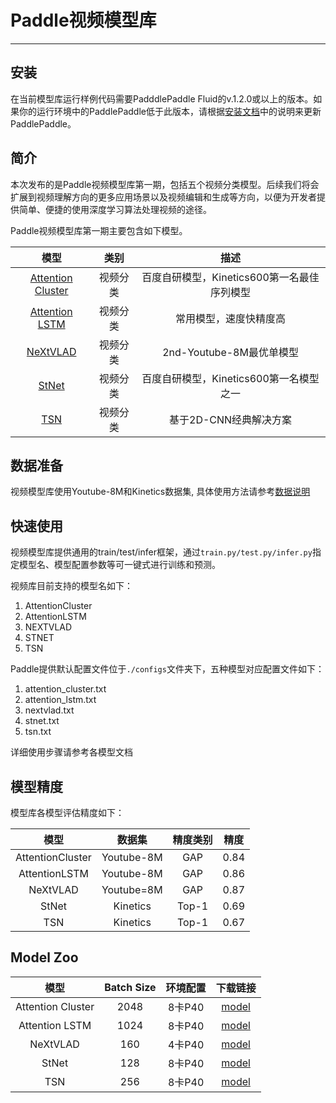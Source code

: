 # Paddle视频模型库

---

## 安装

在当前模型库运行样例代码需要PadddlePaddle Fluid的v.1.2.0或以上的版本。如果你的运行环境中的PaddlePaddle低于此版本，请根据[安装文档](http://www.paddlepaddle.org/documentation/docs/zh/1.2/beginners_guide/install/index_cn.html)中的说明来更新PaddlePaddle。

## 简介
本次发布的是Paddle视频模型库第一期，包括五个视频分类模型。后续我们将会扩展到视频理解方向的更多应用场景以及视频编辑和生成等方向，以便为开发者提供简单、便捷的使用深度学习算法处理视频的途径。

Paddle视频模型库第一期主要包含如下模型。

| 模型 | 类别  | 描述 |
| :---------------: | :--------: | :------------: |
| [Attention Cluster](./models/attention_cluster/README.md) | 视频分类| 百度自研模型，Kinetics600第一名最佳序列模型 |
| [Attention LSTM](./models/attention_lstm/READNE.md) | 视频分类| 常用模型，速度快精度高 |
| [NeXtVLAD](./models/nextvlad/README.md) | 视频分类| 2nd-Youtube-8M最优单模型 |
| [StNet](./models/stnet/README.md) | 视频分类| 百度自研模型，Kinetics600第一名模型之一 |
| [TSN](./models/tsn/README.md) | 视频分类| 基于2D-CNN经典解决方案 |


## 数据准备

视频模型库使用Youtube-8M和Kinetics数据集, 具体使用方法请参考[数据说明](./dataset/README.md)

## 快速使用

视频模型库提供通用的train/test/infer框架，通过`train.py/test.py/infer.py`指定模型名、模型配置参数等可一键式进行训练和预测。

视频库目前支持的模型名如下：

1. AttentionCluster
2. AttentionLSTM
3. NEXTVLAD
4. STNET
5. TSN

Paddle提供默认配置文件位于`./configs`文件夹下，五种模型对应配置文件如下：

1. attention\_cluster.txt
2. attention\_lstm.txt
3. nextvlad.txt
4. stnet.txt
5. tsn.txt

详细使用步骤请参考各模型文档

## 模型精度

模型库各模型评估精度如下：

| 模型 | 数据集 | 精度类别  | 精度 |
| :---------------: | :-----------: | :-------: | :------: |
| AttentionCluster | Youtube-8M | GAP | 0.84 |
| AttentionLSTM | Youtube-8M | GAP | 0.86 |
| NeXtVLAD | Youtube=8M | GAP | 0.87 |
| StNet | Kinetics | Top-1 | 0.69 |
| TSN | Kinetics | Top-1 | 0.67 |

## Model Zoo

| 模型 | Batch Size | 环境配置 | 下载链接 |
| :-------: | :---: | :---------: | :----------: |
| Attention Cluster | 2048 | 8卡P40 | [model](https://paddlemodels.bj.bcebos.com/video_clasification/attention_cluster_youtube8m.tar.gz) |
| Attention LSTM | 1024 | 8卡P40 | [model](https://paddlemodels.bj.bcebos.com/video_clasification/attention_lstm_youtube8m.tar.gz) |
| NeXtVLAD | 160 | 4卡P40 | [model](https://paddlemodels.bj.bcebos.com/video_clasification/attention_cluster_youtube8m.tar.gz) |
| StNet | 128 | 8卡P40 | [model](https://paddlemodels.bj.bcebos.com/video_clasification/stnet_kientics.tar.gz) |
| TSN | 256 | 8卡P40 | [model](https://paddlemodels.bj.bcebos.com/video_clasification/tsn_kientics.tar.gz) |

